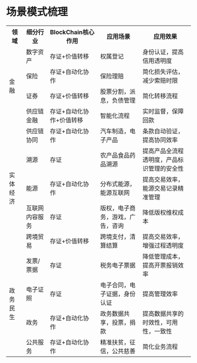 # 场景模式梳理

<table>
	<tr>
	    <th>领域</th>
	    <th>细分行业</th>
	    <th>BlockChain核心作用</th>  
	    <th>应用场景</th>
	    <th>应用效果</th>
	</tr >
	<tr >
	    <td rowspan="4" >金融</td>
	    <td>数字资产</td>
	    <td>存证+价值转移</td>   
            <td>权属登记</td>
            <td>身份认证，提高信用透明度</td>
	</tr>
        <tr>
           <td>保险</td>
	   <td>存证+自动化协作</td>
           <td>保险理赔</td>
           <td>简化损失评估，减少索赔时限</td>
       </tr>
       <tr>
            <td>证券</td>
	    <td>存证+价值转移</td>
            <td>股票分割，派息，负债管理</td>
            <td>简化转移流程</td>
      </tr>
      <tr>
            <td>供应链金融</td>
	    <td>存证+自动化协作+价值转移</td>
            <td>智能化流程</td>
            <td>实时监督，保障回款</td>
      </tr>
      <tr >
	    <td rowspan="5" >实体经济</td>
	    <td>供应链协同</td>
	    <td>存证+自动化协作</td>   
            <td>汽车制造，电子产品</td>
            <td>条款自动验证，提高协同效率</td>
	</tr>
        <tr>
           <td>溯源</td>
	   <td>存证</td>
           <td>农产品食品药品溯源</td>
           <td>提高产品全流程透明度，产品标识管理的安全性</td>
       </tr>
       <tr>
            <td>能源</td>
	    <td>存证+自动化协作</td>
            <td>分布式能源，能源互联网</td>
            <td>提高交易效率，能源交易记录精准管理</td>
      </tr>
      <tr>
            <td>互联网内容服务</td>
	    <td>存证</td>
            <td>版权，电子商务，游戏，广告，咨询</td>
            <td>降低版权维权成本</td>
      </tr>
      <tr>
            <td>跨境贸易</td>
	    <td>存证+价值转移</td>
            <td>跨境支付，清算结算</td>
            <td>提高交易效率，增强过程透明度</td>
      </tr>
      <tr >
	    <td rowspan="4" >政务民生</td>
	    <td>发票/票据</td>
	    <td>存证</td>   
            <td>税务电子票据</td>
            <td>降低管理成本，提高开票报销效率</td>
	</tr>
        <tr>
           <td>电子证照</td>
	   <td>存证</td>
           <td>电子合同，电子证据，身份认证</td>
           <td>提高管理效率</td>
       </tr>
       <tr>
            <td>政务</td>
	    <td>存证+自动化协作</td>
            <td>政务数据共享，投票，捐款</td>
            <td>提高数据共享的时效性，可用性，一致性</td>
      </tr>
      <tr>
            <td>公共服务</td>
	    <td>存证+自动化协作</td>
            <td>精准扶贫，征信，公共慈善</td>
            <td>简化业务流程</td>
      </tr>
</table>
